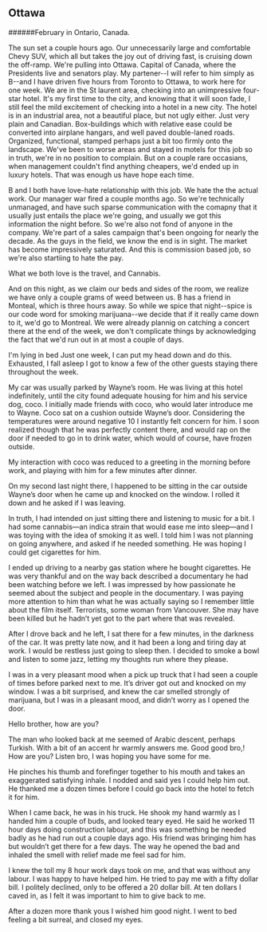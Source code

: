 ## Ottawa


######February in Ontario, Canada.

The sun set a couple hours ago. Our unnecessarily large and comfortable Chevy SUV, which all but takes the joy out of driving fast, is cruising down the off-ramp. We're pulling into Ottawa. Capital of Canada, where the Presidents live and senators play.  My partener--I will refer to him simply as B--and I have driven five hours from Toronto to Ottawa, to work here for one week. We are in the St laurent area, checking into an unimpressive four-star hotel. It's my first time to the city, and knowing that it will soon fade, I still feel the mild excitement of checking into a hotel in a new city. The hotel is in an industrial area, not a beautiful place, but not ugly either. Just very plain and Canadian. Box-buildings which with relative ease could be converted into airplane hangars, and well paved double-laned roads. Organized, functional, stamped perhaps just a bit too firmly onto the landscape. We've been to worse areas and stayed in motels for this job so in truth, we're in no position to complain. But on a couple rare occasians, when management couldn't find anything cheapers, we'd ended up in luxury hotels. That was enough us have hope each time.


B and I both have love-hate relationship with this job. We hate the the actual work. Our manager war fired a couple months ago. So we're technically unmanaged, and have such sparse communication with the comapny that it usually just entails the place we're going, and usually we got this information the night before. So we're also not fond of anyone in the company. We're part of a sales campaign that's been ongoing for nearly the decade. As the guys in the field, we know the end is in sight. The market has become impressively saturated. And this is commission based job, so we're also startiing to hate the pay.

What we both love is the travel, and Cannabis.

And on this night, as we claim our beds and sides of the room, we realize we have only a couple grams of weed between us. B has a friend in Monteal, which is three hours away. So while we spice that night--spice is our code word for smoking marijuana--we decide that if it really came down to it, we'd go to Montreal. We were already plannig on catching a concert there at the end of the week, we don't complicate things by acknowledging the fact that we'd run out in at most a couple of days.


I'm lying in bed Just one week, I can put my head down and do this. Exhausted, I fall asleep
I got to know a few of the other guests staying there throughout the week.

My car was usually parked by Wayne’s room. He was living at this hotel indefinitely,
 until the city found adequate housing for him and his service dog, coco.
 I initially made friends with coco, who would later introduce me to Wayne. Coco sat on a cushion outside Wayne’s door. Considering the temperatures were around negative 10 I instantly felt concern for him. I soon realized though that he was perfectly content there, and would rap on the door if needed to go in to drink water, which would of course, have frozen outside.

My interaction with coco was reduced to a greeting in the morning before work, and playing with him for a few minutes after dinner.

On my second last night there, I happened to be sitting in the car outside Wayne’s door when he came up and knocked on the window. I rolled it down and he asked if I was leaving.

In truth, I had intended on just sitting there and listening to music for a bit. I had some cannabis—an indica strain that would ease me into sleep—and I was toying with the idea of smoking it as well. I told him I was not planning on going anywhere, and asked if he needed something. He was hoping I could get cigarettes for him.

I ended up driving to a nearby gas station where he bought cigarettes. He was very thankful and on the way back described a documentary he had been watching before we left. I was impressed by how passionate he seemed about the subject and people in the documentary. I was paying more attention to him than what he was actually saying so I remember little about the film itself. Terrorists, some woman from Vancouver. She may have been killed but he hadn’t yet got to the part where that was revealed.

After I drove back and he left, I sat there for a few minutes, in the darkness of the car. It was pretty late now, and it had been a long and tiring day at work. I would be restless just going to sleep then. I decided to smoke a bowl and listen to some jazz, letting my thoughts run where they please.

I was in a very pleasant mood when a pick up truck that I had seen a couple of times before parked next to me. It’s driver got out and knocked on my window. I was a bit surprised, and knew the car smelled strongly of marijuana, but I was in a pleasant mood, and didn’t worry as I opened the door.

Hello brother, how are you?

The man who looked back at me seemed of Arabic descent, perhaps Turkish. With a bit of an accent hr warmly answers me. Good good bro,! How are you? Listen bro, I was hoping you have some for me.

He pinches his thumb and forefinger together to his mouth and takes an exaggerated satisfying inhale. I nodded and said yes I could help him out. He thanked me a dozen times before I could go back into the hotel to fetch it for him.

When I came back, he was in his truck. He shook my hand warmly as I handed him a couple of buds, and looked teary eyed. He said he worked 11 hour days doing construction labour, and this was something be needed badly as he had run out a couple days ago. His friend was bringing him has but wouldn’t get there for a few days. The way he opened the bad and inhaled the smell with relief made me feel sad for him.

I knew the toll my 8 hour work days took on me, and that was without any labour. I was happy to have helped him. He tried to pay me with a fifty dollar bill. I politely declined, only to be offered a 20 dollar bill. At ten dollars I caved in, as I felt it was important to him to give back to me.

After a dozen more thank yous I wished him good night. I went to bed feeling a bit surreal, and closed my eyes.
